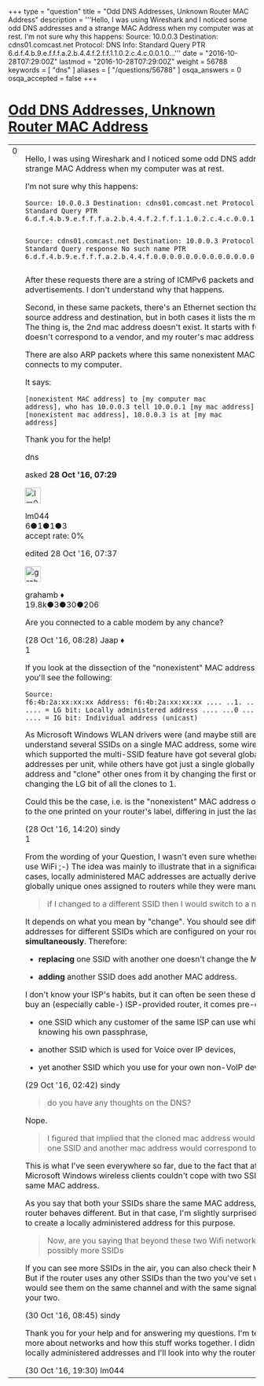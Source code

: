 +++
type = "question"
title = "Odd DNS Addresses, Unknown Router MAC Address"
description = '''Hello, I was using Wireshark and I noticed some odd DNS addresses and a strange MAC Address when my computer was at rest. I&#x27;m not sure why this happens: Source: 10.0.0.3 Destination: cdns01.comcast.net Protocol: DNS Info: Standard Query PTR 6.d.f.4.b.9.e.f.f.f.a.2.b.4.4.f.2.f.f.1.1.0.2.c.4.c.0.0.1.0...'''
date = "2016-10-28T07:29:00Z"
lastmod = "2016-10-28T07:29:00Z"
weight = 56788
keywords = [ "dns" ]
aliases = [ "/questions/56788" ]
osqa_answers = 0
osqa_accepted = false
+++

<div class="headNormal">

# [Odd DNS Addresses, Unknown Router MAC Address](/questions/56788/odd-dns-addresses-unknown-router-mac-address)

</div>

<div id="main-body">

<div id="askform">

<table id="question-table" style="width:100%;"><colgroup><col style="width: 50%" /><col style="width: 50%" /></colgroup><tbody><tr class="odd"><td style="width: 30px; vertical-align: top"><div class="vote-buttons"><div id="post-56788-score" class="post-score" title="current number of votes">0</div><div id="favorite-count" class="favorite-count"></div></div></td><td><div id="item-right"><div class="question-body"><p>Hello, I was using Wireshark and I noticed some odd DNS addresses and a strange MAC Address when my computer was at rest.</p><p>I'm not sure why this happens:</p><pre><code>Source: 10.0.0.3 Destination: cdns01.comcast.net Protocol: DNS Info: Standard Query PTR 6.d.f.4.b.9.e.f.f.f.a.2.b.4.4.f.2.f.f.1.1.0.2.c.4.c.0.0.1.0.6.2.ip6.arpa

Source: cdns01.comcast.net Destination: 10.0.0.3 Protocol: DNS Info: Standard Query response No such name PTR 6.d.f.4.b.9.e.f.f.f.a.2.b.4.4.f.0.0.0.0.0.0.0.0.0.0.0.0.0.8.e.f.ip6.arpa</code></pre><p>After these requests there are a string of ICMPv6 packets and router advertisements. I don't understand why that happens.</p><p>Second, in these same packets, there's an Ethernet section that lists the source address and destination, but in both cases it lists the mac addresses. The thing is, the 2nd mac address doesn't exist. It starts with f6:4b:2a, which doesn't correspond to a vendor, and my router's mac address starts with f4.</p><p>There are also ARP packets where this same nonexistent MAC address connects to my computer.</p><p>It says:</p><pre><code>[nonexistent MAC address] to [my computer mac address], who has 10.0.0.3 tell 10.0.0.1
[my mac address] to [nonexistent mac address], 10.0.0.3 is at [my mac address]</code></pre><p>Thank you for the help!</p></div><div id="question-tags" class="tags-container tags">dns</div><div id="question-controls" class="post-controls"></div><div class="post-update-info-container"><div class="post-update-info post-update-info-user"><p>asked <strong>28 Oct '16, 07:29</strong></p><img src="https://secure.gravatar.com/avatar/a41e3b8b6b9a6a8b87925a553db55166?s=32&amp;d=identicon&amp;r=g" class="gravatar" width="32" height="32" alt="lm044&#39;s gravatar image" /><p>lm044<br />
<span class="score" title="6 reputation points">6</span><span title="1 badges"><span class="badge1">●</span><span class="badgecount">1</span></span><span title="1 badges"><span class="silver">●</span><span class="badgecount">1</span></span><span title="3 badges"><span class="bronze">●</span><span class="badgecount">3</span></span><br />
<span class="accept_rate" title="Rate of the user&#39;s accepted answers">accept rate:</span> <span title="lm044 has no accepted answers">0%</span></p></div><div class="post-update-info post-update-info-edited"><p>edited 28 Oct '16, 07:37</p><img src="https://secure.gravatar.com/avatar/d2a7e24ca66604c749c7c88c1da8ff78?s=32&amp;d=identicon&amp;r=g" class="gravatar" width="32" height="32" alt="grahamb&#39;s gravatar image" /><p>grahamb ♦<br />
<span class="score" title="19834 reputation points"><span>19.8k</span></span><span title="3 badges"><span class="badge1">●</span><span class="badgecount">3</span></span><span title="30 badges"><span class="silver">●</span><span class="badgecount">30</span></span><span title="206 badges"><span class="bronze">●</span><span class="badgecount">206</span></span></p></div></div><div id="comments-container-56788" class="comments-container"><span id="56791"></span><div id="comment-56791" class="comment"><div id="post-56791-score" class="comment-score"></div><div class="comment-text"><p>Are you connected to a cable modem by any chance?</p></div><div id="comment-56791-info" class="comment-info"><span class="comment-age">(28 Oct '16, 08:28)</span> Jaap ♦</div></div><span id="56795"></span><div id="comment-56795" class="comment"><div id="post-56795-score" class="comment-score">1</div><div class="comment-text"><p>If you look at the dissection of the "nonexistent" MAC address in Wireshark, you'll see the following:</p><p><code>Source: f6:4b:2a:xx:xx:xx      Address: f6:4b:2a:xx:xx:xx     .... ..1. .... .... .... .... = LG bit: Locally administered address     .... ...0 .... .... .... .... = IG bit: Individual address (unicast)</code></p><p>As Microsoft Windows WLAN drivers were (and maybe still are) unable to understand several SSIDs on a single MAC address, some wireless routers which supported the multi-SSID feature have got several globally unique MAC addresses per unit, while others have got just a single globally unique MAC address and "clone" other ones from it by changing the first or last bits and changing the LG bit of all the clones to 1.</p><p>Could this be the case, i.e. is the "nonexistent" MAC address otherwise similar to the one printed on your router's label, differing in just the last octet?</p></div><div id="comment-56795-info" class="comment-info"><span class="comment-age">(28 Oct '16, 14:20)</span> sindy</div></div><span id="56803"></span><div id="comment-56803" class="comment"><div id="post-56803-score" class="comment-score">1</div><div class="comment-text"><p>From the wording of your Question, I wasn't even sure whether you actually use WiFi ;-) The idea was mainly to illustrate that in a significant number of cases, locally administered MAC addresses are actually derived from the globally unique ones assigned to routers while they were manufactured.</p><blockquote><p>if I changed to a different SSID then I would switch to a new MAC?</p></blockquote><p>It depends on what you mean by "change". You should see different MAC addresses for different SSIDs which are configured on your router <strong>simultaneously</strong>. Therefore:</p><ul><li><p><strong>replacing</strong> one SSID with another one doesn't change the MAC address</p></li><li><p><strong>adding</strong> another SSID does add another MAC address.</p></li></ul><p>I don't know your ISP's habits, but it can often be seen these days that if you buy an (especially cable-) ISP-provided router, it comes pre-configured with</p><ul><li><p>one SSID which any customer of the same ISP can use while visiting you, knowing his own passphrase,</p></li><li><p>another SSID which is used for Voice over IP devices,</p></li><li><p>yet another SSID which you use for your own non-VoIP devices.</p></li></ul></div><div id="comment-56803-info" class="comment-info"><span class="comment-age">(29 Oct '16, 02:42)</span> sindy</div></div><span id="56832"></span><div id="comment-56832" class="comment"><div id="post-56832-score" class="comment-score"></div><div class="comment-text"><blockquote><p>do you have any thoughts on the DNS?</p></blockquote><p>Nope.</p><blockquote><p>I figured that implied that the cloned mac address would correspond to one SSID and another mac address would correspond to another SSID.</p></blockquote><p>This is what I've seen everywhere so far, due to the fact that at least older Microsoft Windows wireless clients couldn't cope with two SSIDs sharing the same MAC address.</p><p>As you say that both your SSIDs share the same MAC address, it seems your router behaves different. But in that case, I'm slightly surprised that it bothers to create a locally administered address for this purpose.</p><blockquote><p>Now, are you saying that beyond these two Wifi networks, there are possibly more SSIDs</p></blockquote><p>If you can see more SSIDs in the air, you can also check their MAC addresses. But if the router uses any other SSIDs than the two you've set up yourself, you would see them on the same channel and with the same signal strength like your two.</p></div><div id="comment-56832-info" class="comment-info"><span class="comment-age">(30 Oct '16, 08:45)</span> sindy</div></div><span id="56843"></span><div id="comment-56843" class="comment"><div id="post-56843-score" class="comment-score"></div><div class="comment-text"><p>Thank you for your help and for answering my questions. I'm teaching myself more about networks and how this stuff works together. I didn't know about locally administered addresses and I'll look into why the router does that too.</p></div><div id="comment-56843-info" class="comment-info"><span class="comment-age">(30 Oct '16, 19:30)</span> lm044</div></div></div><div id="comment-tools-56788" class="comment-tools"></div><div class="clear"></div><div id="comment-56788-form-container" class="comment-form-container"></div><div class="clear"></div></div></td></tr></tbody></table>

</div>

</div>

